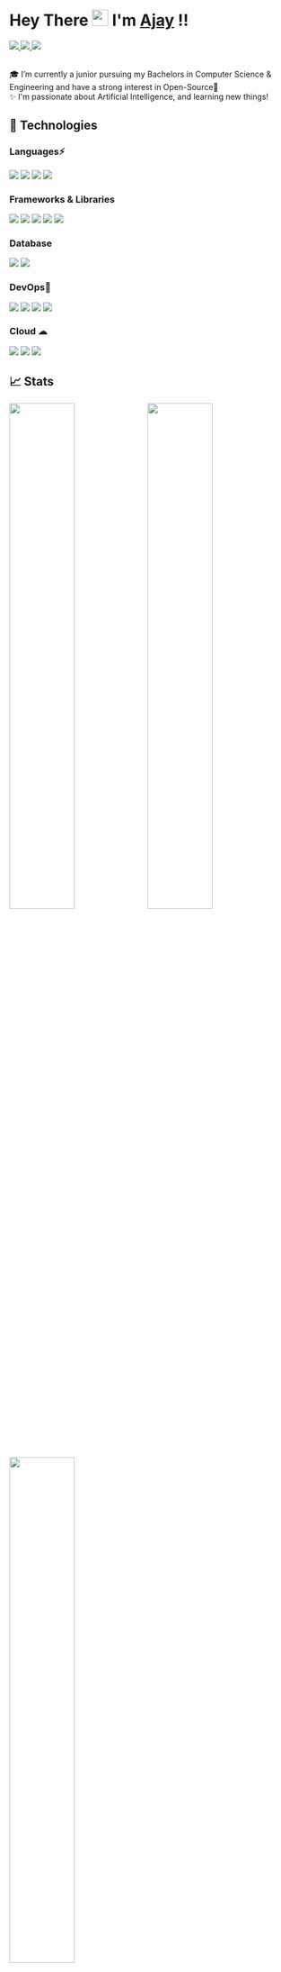# Hey There <img src="https://github.com/TheDudeThatCode/TheDudeThatCode/blob/master/Assets/Hi.gif" width="29px"> I'm [Ajay](https://www.linkedin.com/in/ajayshah369/) !!

<a href="https://www.linkedin.com/in/ajayshah369/">
  <img src="https://img.shields.io/badge/LinkedIn-0077B5?style=for-the-badge&logo=linkedin&logoColor=white" /> 
 </a> 
<a href="mailto:ajaykumarshah998@gmail.com">
  <img src="https://img.shields.io/badge/Gmail-D14836?style=for-the-badge&logo=gmail&logoColor=white"   />
</a>
<a href="https://twitter.com/ajayshah369">
  <img src="https://img.shields.io/badge/Twitter-1DA1F2?style=for-the-badge&logo=twitter&logoColor=white"   />
</a>
<br> <br>

🎓 I’m currently a junior pursuing my Bachelors in Computer Science & Engineering and have a strong interest in Open-Source💙 <br />
✨ I'm passionate about Artificial Intelligence, and learning new things!

## 🚀 Technologies

### Languages⚡

<img src="https://img.shields.io/badge/JavaScript-222222?style=for-the-badge&logo=javascript&logoColor=ffd43b" /> <img src="https://img.shields.io/badge/Python-FFD43B?style=for-the-badge&logo=python&logoColor=2b5b84" />
<img src="https://img.shields.io/badge/Dart-1c2834?style=for-the-badge&logo=dart&logoColor=white" /> <img src="https://img.shields.io/badge/Java-cc3333?style=for-the-badge&logo=java&logoColor=white" />

### Frameworks & Libraries

<img src="https://img.shields.io/badge/React-20232a?style=for-the-badge&logo=react&logoColor=61dafb" /> <img src="https://img.shields.io/badge/NodeJS-white?style=for-the-badge&logo=node.js&logoColor=026e00" /> <img src="https://img.shields.io/badge/Flutter-1a68d3?style=for-the-badge&logo=flutter&logoColor=white" /> <img src="https://img.shields.io/badge/DJango-0c3c26?style=for-the-badge&logo=django&logoColor=44b78b" /> <img src="https://img.shields.io/badge/Sass-white?style=for-the-badge&logo=sass&logoColor=bf4080" />

### Database

<img src="https://img.shields.io/badge/MongoDB-white?style=for-the-badge&logo=mongodb&logoColor=116149" /> <img src="https://img.shields.io/badge/Postgresql-336791?style=for-the-badge&logo=postgresql&logoColor=white" />

### DevOps💙

<img src="https://img.shields.io/badge/Git-F05032?style=for-the-badge&logo=git&logoColor=white"> <img src="https://img.shields.io/badge/GitHub-100000?style=for-the-badge&logo=github&logoColor=white"> <img src="https://img.shields.io/badge/Linux-FCC624?style=for-the-badge&logo=linux&logoColor=black" /> <img src="https://img.shields.io/badge/Nginx-222222?style=for-the-badge&logo=nginx&logoColor=099639" />

### Cloud ☁

<img src="https://img.shields.io/badge/Google%20Cloud-white?style=for-the-badge&logo=google-cloud&logoColor=blue" /> <img src="https://img.shields.io/badge/Amazon_AWS-232F3E?style=for-the-badge&logo=amazon-aws&logoColor=ec7211" /> <img src="https://img.shields.io/badge/Digital%20Ocean-ffffbb?style=for-the-badge&logo=digitalocean&logoColor=0069ff" />

</b>

## 📈 Stats

<div>
	<img width="48%" src="https://github-readme-stats.vercel.app/api?username=ajayshah369&show_icons=true&theme=highcontrast" />
  <img width="48%" src="https://github-readme-streak-stats.herokuapp.com/?user=ajayshah369&theme=highcontrast" />
</div>
<img width="48%" src="https://github-readme-stats.vercel.app/api/top-langs/?username=ajayshah369&layout=compact&theme=highcontrast">
